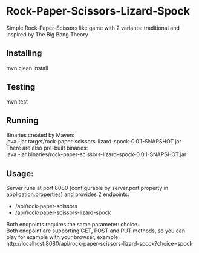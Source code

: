 # Rock-Paper-Scissors-Lizard-Spock
Simple Rock-Paper-Scissors like game with 2 variants: traditional and inspired by The Big Bang Theory

## Installing
mvn clean install

## Testing
mvn test

## Running
Binaries created by Maven:  
java -jar target/rock-paper-scissors-lizard-spock-0.0.1-SNAPSHOT.jar  
There are also pre-built binaries:  
java -jar binaries/rock-paper-scissors-lizard-spock-0.0.1-SNAPSHOT.jar

## Usage:
Server runs at port 8080 (configurable by server.port property in application.properties) and provides 2 endpoints:
* /api/rock-paper-scissors
* /api/rock-paper-scissors-lizard-spock

Both endpoints requires the same parameter: choice.  
Both endpoint are supporting GET, POST and PUT methods, so you can play for example with your browser, example: http://localhost:8080/api/rock-paper-scissors-lizard-spock?choice=spock
